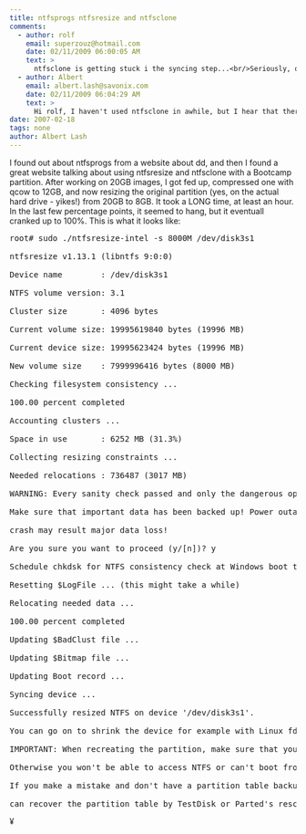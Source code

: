 ```yaml
---
title: ntfsprogs ntfsresize and ntfsclone
comments:
  - author: rolf
    email: superzouz@hotmail.com
    date: 02/11/2009 06:00:05 AM
    text: >
      ntfsclone is getting stuck i the syncing step...<br/>Seriously, open source can be such a pain sometimes...<br/>Yesterday ntfsclone got stuck at 80%, today at syncing, what kind of torture is that...<br/>I wish it would only tell me why, so that i know.
  - author: Albert
    email: albert.lash@savonix.com
    date: 02/11/2009 06:04:29 AM
    text: >
      Hi rolf, I haven't used ntfsclone in awhile, but I hear that there is a new fuse filesystem for ntfs that might help. Good luck!
date: 2007-02-18
tags: none
author: Albert Lash
---
```

I found out about ntfsprogs from a website about dd, and then I found a great website talking about using ntfsresize and ntfsclone with a Bootcamp partition. After working on 20GB images, I got fed up, compressed one with qcow to 12GB, and now resizing the original partition (yes, on the actual hard drive - yikes!) from 20GB to 8GB. It  took a LONG time, at least an hour. In the last few percentage points, it seemed to hang, but it eventuall cranked up to 100%. This is what it looks like:

<pre>root# sudo ./ntfsresize-intel -s 8000M /dev/disk3s1

ntfsresize v1.13.1 (libntfs 9:0:0)

Device name        : /dev/disk3s1

NTFS volume version: 3.1

Cluster size       : 4096 bytes

Current volume size: 19995619840 bytes (19996 MB)

Current device size: 19995623424 bytes (19996 MB)

New volume size    : 7999996416 bytes (8000 MB)

Checking filesystem consistency ...

100.00 percent completed

Accounting clusters ...

Space in use       : 6252 MB (31.3%)

Collecting resizing constraints ...

Needed relocations : 736487 (3017 MB)

WARNING: Every sanity check passed and only the dangerous operations left.

Make sure that important data has been backed up! Power outage or computer

crash may result major data loss!

Are you sure you want to proceed (y/[n])? y

Schedule chkdsk for NTFS consistency check at Windows boot time ...

Resetting $LogFile ... (this might take a while)

Relocating needed data ...

100.00 percent completed

Updating $BadClust file ...

Updating $Bitmap file ...

Updating Boot record ...

Syncing device ...

Successfully resized NTFS on device '/dev/disk3s1'.

You can go on to shrink the device for example with Linux fdisk.

IMPORTANT: When recreating the partition, make sure that you  1)  create it at the same disk sector (use sector as the unit!)  2)  create it with the same partition type (usually 7, HPFS/NTFS)  3)  do not make it smaller than the new NTFS filesystem size  4)  set the bootable flag for the partition if it existed before

Otherwise you won't be able to access NTFS or can't boot from the disk!

If you make a mistake and don't have a partition table backup then you

can recover the partition table by TestDisk or Parted's rescue mode.</pre>

¥

